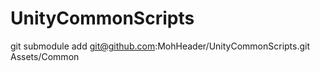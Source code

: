 # UnityCommonScripts


git submodule add git@github.com:MohHeader/UnityCommonScripts.git Assets/Common
